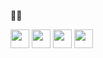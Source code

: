 🧑‍🎓  

<span>
  <img
  src="https://cdn.jsdelivr.net/gh/devicons/devicon/icons/html5/html5-original.svg"
  width="30" height="30" style="display: inline-block;">  
  <img
  src="https://cdn.jsdelivr.net/gh/devicons/devicon/icons/css3/css3-original.svg"
  width="30" height="30" style="display: inline-block;"> 
  <img
  src="https://cdn.jsdelivr.net/gh/devicons/devicon/icons/javascript/javascript-original.svg"
  width="30" height="30" style="display: inline-block;"> 
  <img
  src="https://img.icons8.com/color/48/000000/git.png"
  width="30" height="30" style="display: inline-block;"> 
</span>

<!---
kentshenlim/kentshenlim is a ✨ special ✨ repository because its `README.md` (this file) appears on your GitHub profile.
You can click the Preview link to take a look at your changes.
--->
